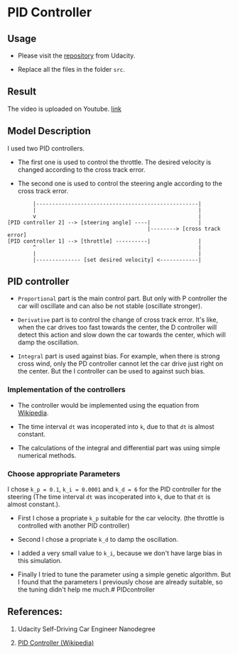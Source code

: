 # PID Controller

## Usage

* Please visit the [repository](https://github.com/udacity/CarND-PID-Control-Project) from Udacity.

* Replace all the files in the folder `src`.

## Result

The video is uploaded on Youtube. [link](https://www.youtube.com/watch?v=kO8BKBIiQGM&list=PLNDTbGbATLcED0iX8K-zY3vrNbwhxV8gC&index=4)

## Model Description

I used two PID controllers. 

* The first one is used to control the throttle. The desired velocity is changed according to the cross track error.

* The second one is used to control the steering angle according to the cross track error.

```
        |---------------------------------------------------|
        |                                                   |
        v                                                   |
[PID controller 2] --> [steering angle] ----|               |
                                            |--------> [cross track error]
[PID controller 1] --> [throttle] ----------|               |
        ^                                                   |
        |                                                   |
        |-------------- [set desired velocity] <------------|
```

## PID controller

* ``Proportional`` part is the main control part. But only with P controller the car will oscillate and can also be not stable (oscillate stronger).

* ``Derivative`` part is to control the change of cross track error. It's like, when the car drives too fast towards the center, the D controller will detect this action and slow down the car towards the center, which will damp the oscillation.

* ``Integral`` part is used against bias. For example, when there is strong cross wind, only the PD controller cannot let the car drive just right on the center. But the I controller can be used to against such bias.

### Implementation of the controllers

* The controller would be implemented using the equation from [Wikipedia](https://en.wikipedia.org/wiki/PID_controller). 

* The time interval `dt` was incoperated into `k`, due to that `dt` is almost constant.

* The calculations of the integral and differential part was using simple numerical methods.

### Choose appropriate Parameters

I chose ``k_p = 0.1``, ``k_i = 0.0001`` and ``k_d = 6`` for the PID controller for the steering (The time interval `dt` was incoperated into `k`, due to that `dt` is almost constant.). 

* First I chose a propriate ``k_p`` suitable for the car velocity. (the throttle is controlled with another PID controller)

* Second I chose a propriate ``k_d`` to damp the oscillation.

* I added a very small value to ``k_i``, because we don't have large bias in this simulation.

* Finally I tried to tune the parameter using a simple genetic algorithm. But I found that the parameters I previously chose are already suitable, so the tuning didn't help me much.# PIDcontroller

## References:

1. Udacity Self-Driving Car Engineer Nanodegree

2. [PID Controller (Wikipedia)](https://en.wikipedia.org/wiki/PID_controller)
